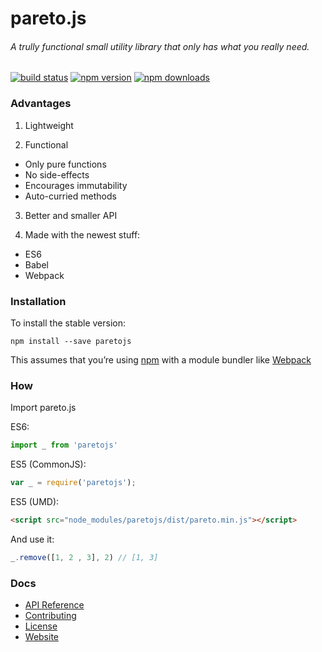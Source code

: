 # pareto.js

###### A trully functional small utility library that only has what you really need.

[![build status](https://img.shields.io/travis/concretesolutions/pareto.js/master.svg?style=flat-square)](https://travis-ci.org/concretesolutions/pareto.js)
[![npm version](https://img.shields.io/npm/v/paretojs.svg?style=flat-square)](https://www.npmjs.com/package/paretojs)
[![npm downloads](https://img.shields.io/npm/dm/paretojs.svg?style=flat-square)](https://www.npmjs.com/package/paretojs)

### Advantages

1. Lightweight

2. Functional
 * Only pure functions
 * No side-effects
 * Encourages immutability
 * Auto-curried methods

3. Better and smaller API

4. Made with the newest stuff:
 * ES6
 * Babel
 * Webpack

### Installation

To install the stable version:

```
npm install --save paretojs
```

This assumes that you’re using [npm](https://www.npmjs.com/) with a module bundler like [Webpack](http://webpack.github.io)

### How

Import pareto.js

ES6:

```js
import _ from 'paretojs'
```

ES5 (CommonJS):

```js
var _ = require('paretojs');
```

ES5 (UMD):

```html
<script src="node_modules/paretojs/dist/pareto.min.js"></script>
```

And use it:

```js
_.remove([1, 2 , 3], 2) // [1, 3]
```

### Docs

* [API Reference](https://github.com/concretesolutions/pareto.js/blob/master/API.md)
* [Contributing](https://github.com/concretesolutions/pareto.js/blob/master/CONTRIBUTING.md)
* [License](https://github.com/concretesolutions/pareto.js/blob/master/LICENSE.md)
* [Website](http://www.concretesolutions.com.br/pareto.js/)
